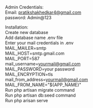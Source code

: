 Admin Credentials:  
Email: pratikshakhedkar4@gmail.com  
password: Admin@123

Installation:  
Create new database  
Add database name .env file  
Enter your mail credentials in .env  
    MAIL_MAILER=smtp  
    MAIL_HOST=smtp.gmail.com  
    MAIL_PORT=587  
    mail_username=yourmail@gmail.com  
    MAIL_PASSWORD=your password  
    MAIL_ENCRYPTION=tls  
    mail_from_address=yourmail@gmail.com  
    MAIL_FROM_NAME="${APP_NAME}"  
Run php artisan migrate command  
Run php artisan db:seed command  
Run php arisan serve  
